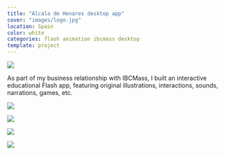 ```yaml
---
title: "Alcala de Henares desktop app"
cover: "images/logo.jpg"
location: Spain
color: white
categories: flash animation ibcmass desktop
template: project
---
```


![](/work/alcaladehenares/images/1.png)

As part of my business relationship with IBCMass, I built an interactive educational Flash app, featuring original illustrations, interactions, sounds, narrations, games, etc.

![](/work/alcaladehenares/images/2.jpg)

![](/work/alcaladehenares/images/3.jpg)

![](/work/alcaladehenares/images/4.jpg)

![](/work/alcaladehenares/images/5.jpg)
